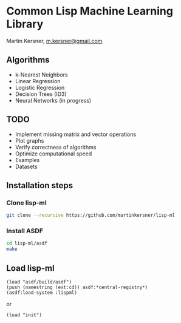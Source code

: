# Common Lisp Machine Learning Library

Martin Kersner, <m.kersner@gmail.com>

## Algorithms
* k-Nearest Neighbors
* Linear Regression
* Logistic Regression
* Decision Trees (ID3)
* Neural Networks (in progress)

## TODO
* Implement missing matrix and vector operations
* Plot graphs
* Verify correctness of algorithms
* Optimize computational speed
* Examples
* Datasets

## Installation steps

### Clone lisp-ml
```bash
git clone --recursive https://github.com/martinkersner/lisp-ml
```

### Install ASDF
```bash
cd lisp-ml/asdf
make
```

## Load lisp-ml
```common-lisp
(load "asdf/build/asdf")
(push (namestring (ext:cd)) asdf:*central-registry*)
(asdf:load-system :lispml)
```
or

```common-lisp
(load "init")
```

